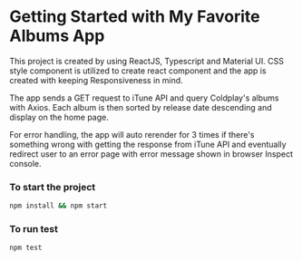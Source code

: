 # Getting Started with My Favorite Albums App

This project is created by using ReactJS, Typescript and Material UI. CSS style component is utilized to create react component and the app is created with keeping Responsiveness in mind.

The app sends a GET request to iTune API and query Coldplay's albums with Axios. Each album is then sorted by release date descending and display on the home page.

For error handling, the app will auto rerender for 3 times if there's something wrong with getting the response from iTune API and eventually redirect user to an error page with error message shown in browser Inspect console.

### To start the project

```sh
npm install && npm start
```

### To run test

```sh
npm test
```
